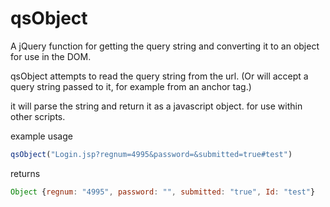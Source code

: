 # qsObject
A jQuery function for getting the query string and converting it to an object for use in the DOM.


qsObject attempts to read the query string from the url. (Or will accept a query string passed to it, for example from an anchor tag.)

it will parse the string and return it as a javascript object. for use within other scripts.


example usage
```JavaScript
qsObject("Login.jsp?regnum=4995&password=&submitted=true#test")
```
returns 
```JavaScript
Object {regnum: "4995", password: "", submitted: "true", Id: "test"}
```

